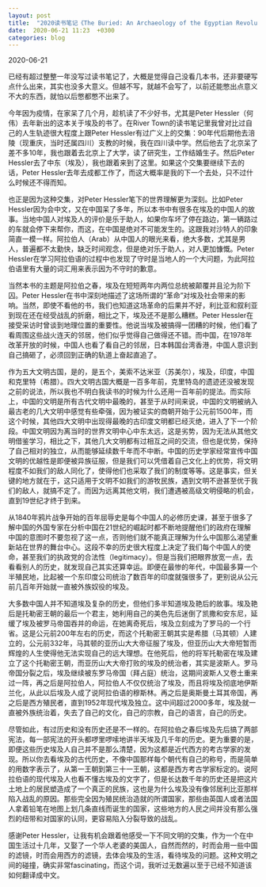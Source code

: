 ```yaml
---
layout: post
title:  "2020读书笔记《The Buried: An Archaeology of the Egyptian Revolution》"
date:  2020-06-21 11:23  +0300
categories: blog
---
```


2020-06-21

已经有超过整整一年没写过读书笔记了，大概是觉得自己没看几本书，还非要硬写点什么出来，其实也没多大意义。但越不写，就越不会写了，以前还能憋出点意义不大的东西，就怕以后憋都憋不出来了。

今年因为疫情，在家呆了几个月，趁机读了不少好书，尤其是Peter Hessler（何伟）去年新出的这本关于埃及的书了。在River Town的读书笔记里我曾对比过自己的人生轨迹很大程度上跟Peter Hessler有过广义上的交集：90年代后期他去涪陵（现重庆，当时还属四川）支教的时候，我在四川读中学。然后他去了北京呆了差不多10年，我也跟着去北京上了大学，读了研究生，工作结婚生子。然后Peter Hessler去了中东（埃及），我也跟着来到了这里。如果这个交集要继续下去的话，Peter Hessler去年去成都工作了，而这大概率是我的下一个去处，只不过什么时候还不得而知。

也正是因为这种交集，对Peter Hessler笔下的世界理解更为深刻。比如Peter Hessler因为会中文，又在中国呆了多年，所以本书中有很多在埃及的中国人的故事。当地中国人对埃及人的评价是乐于助人，如果你车坏了停在路边，第一辆路过的车就会停下来帮你，而这，在中国是绝对不可能发生的。这跟我对沙特人的印象简直一模一样。阿拉伯人（Arab）从中国人的眼光来看，绝大多数，尤其是男人，普遍都不太勤快，缺乏时间观念，但是绝对乐于助人，对人更加慷慨。Peter Hessler在学习阿拉伯语的过程中也发现了守时是当地人的一个大问题，为此阿拉伯语里有大量的词汇用来表示因为不守时的歉意。

当然本书的主题是阿拉伯之春，埃及在短短两年内两位总统被颠覆并且沦为阶下囚。Peter Hessler在书中深刻地描述了这场所谓的“革命”对埃及社会带来的影响。当然，即使不看他的书，我们也知道这场革命的后果并不好，利比亚和叙利亚到现在还在经受战乱的折磨，相比之下，埃及还不是那么糟糕。Peter Hessler在接受采访时曾谈到地理位置的重要性。他说当埃及被搞得一团糟的时候，他们看了看周围这些战火连天的邻居，他们似乎觉得自己做得还不错。而中国，在1978年改革开放的时候，中国人也看了看自己的邻居，日本韩国台湾香港，中国人意识到自己搞砸了，必须回到正确的轨道上奋起直追了。

作为五大文明古国，是的，是五个，美索不达米亚（苏美尔），埃及，印度，中国和克里特（希腊）。四大文明古国大概是一百多年前，克里特岛的遗迹还没被发现之前的说法，所以我也不明白我读书的时候为什么还用一百年前的提法。而实际上，中国的文明是所有古代文明中最晚的，甚至于从时间来说，中国的文明被纳入最古老的几大文明中感觉有些牵强，因为被证实的商朝开始于公元前1500年，而这个时候，其他四大文明中出现得最晚的古印度文明都已经灭绝，进入了下一个阶段。中国文明因为离当时的世界文明中心中东太远，这是劣势，因为无法从其他文明借鉴学习，相比之下，其他几大文明都有过相互之间的交流，但也是优势，保持了自己相对的独立，从而能够延续数千年而不中断。中国的历史学家经常宣传中国文明的优越性是即便被异族征服，但是我们可以凭借着自己文化上的优势，将文明程度不如我们的敌人同化了，使得他们也采取了我们的制度等等。这是事实，但关键的地方就在于，这只适用于文明不如我们的游牧民族，遇到文明不逊甚至优于我们的敌人，就搞不定了。而因为远离其他文明，我们遭遇被高级文明侵略的机会，直到19世纪才终于到来。

从1840年鸦片战争开始的百年屈辱史是每个中国人的必修历史课，甚至于很多了解中国的外国专家在分析中国在21世纪的崛起时都不断地提醒他们的政府在理解中国的意图时不要忽视了这一点，否则他们就不能真正理解为什么中国那么渴望重新站在世界的舞台中心。这段不幸的历史很大程度上决定了我们每个中国人的使命，甚至我们的执政党的合法性（legitimacy）。但是当我们把眼界放宽一点，去看看别人的历史，就发现自己其实还算幸运。即便在最惨的年代，中国最多算一个半殖民地，比起被一个东印度公司统治了数百年的印度就强很多了，更别说从公元前几百年开始就一直被外族奴役的埃及。

大多数中国人并不知道埃及复杂的历史，但他们多半知道埃及艳后的故事。埃及艳后是托勒密王朝的最后一个君主，她利用自己的美色先后迷倒了凯撒和安东尼，延缓了埃及被罗马帝国吞并的命运，在她离奇死后，埃及立刻成为了罗马的一个行省。这是公元前200年左右的历史，而这个托勒密王朝其实是希腊（马其顿）人建立的，公元前332年，马其顿的亚历山大大帝征服了埃及，但亚历山大大帝短暂而辉煌的人生使得他无法实现自己的远大理想。在他死后，他的将军托勒密在埃及建立了这个托勒密王朝，而亚历山大大帝打败的埃及的统治者，其实是波斯人。罗马帝国分裂之后，埃及继续被东罗马帝国（拜占庭）统治，这期间波斯人又卷土重来过一阵，再之后是阿拉伯人，阿拉伯人不仅仅统治了埃及，而且将埃及彻底地伊斯兰化，从此以后埃及人成了说阿拉伯语的穆斯林。再之后是奥斯曼土耳其帝国，再之后是西方殖民者，直到1952年现代埃及独立。这中间超过2000多年，埃及就一直被外族统治着，失去了自己的文化，自己的宗教，自己的语言，自己的历史。

尽管如此，有过历史和没有历史还是不一样的。在阿拉伯之春后埃及先后搞了两部宪法，每一部宪法的开头都啰里啰嗦地讲半天埃及几千年的历史。更为重要的是，即便这些历史埃及人自己并不是那么清楚，因为这都是近代西方的考古学家的发现。所以你去看埃及的古代历史，不像中国那样每个朝代有自己的称号，而是简单的用数字表示了，从第一王朝到第三十一王朝，这都是西方考古学家标定的。说阿拉伯语的现代埃及人也看不懂古埃及的文字了，但是长达数千年的历史还是把这片土地上的居民塑造成了一个真正的民族，这也是为什么埃及没有像邻居利比亚那样陷入战乱的原因。那些完全因为殖民统治造就的所谓国家，那些由英国人或者法国人拿着铅笔在地图上划几条直线而诞生的国家，这些地方的人民之间并没有那么强烈的纽带和对国家的认同，更容易陷入分裂导致的战乱。

感谢Peter Hessler，让我有机会跟着他感受一下不同文明的交集，作为一个在中国生活过十几年，又娶了一个华人老婆的美国人，自然而然的，时而会用一些中国的滤镜，时而会用西方的滤镜，去体会埃及的生活，看待埃及的问题。这种文明之间的碰撞，确实非常fascinating，而这个词，我听过无数遍以至于已经不知道该如何翻译成中文。




<!--end-->

